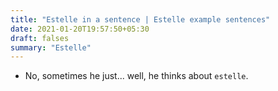 ```yaml
---
title: "Estelle in a sentence | Estelle example sentences"
date: 2021-01-20T19:57:50+05:30
draft: falses
summary: "Estelle"
---
```

- No, sometimes he just... well, he thinks about `estelle`.
                 
